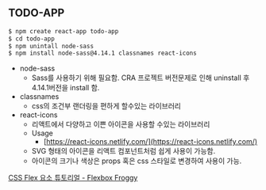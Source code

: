 ## TODO-APP 
```bash
$ npm create react-app todo-app
$ cd todo-app
$ npm unintall node-sass 
$ npm install node-sass@4.14.1 classnames react-icons
```
* node-sass
  * Sass를 사용하기 위해 필요함. CRA 프로젝트 버전문제로 인해 uninstall 후 4.14.1버전을 install 함.
* classnames
  * css의 조건부 랜더링을 편하게 할수있는 라이브러리
* react-icons
  * 리액트에서 다양하고 이쁜 아이콘을 사용할 수있는 라이브러리
  * Usage
    * [https://react-icons.netlify.com/](https://react-icons.netlify.com/)
  * SVG 형태의 아이콘을 리액트 컴포넌트처럼 쉽게 사용이 가능함. 
  * 아이콘의 크기나 색상은 props 혹은 css 스타일로 변경하여 사용이 가능.

 [CSS Flex 요소 튜토리얼 - Flexbox Froggy](http://flexboxfroggy.com/#ko)